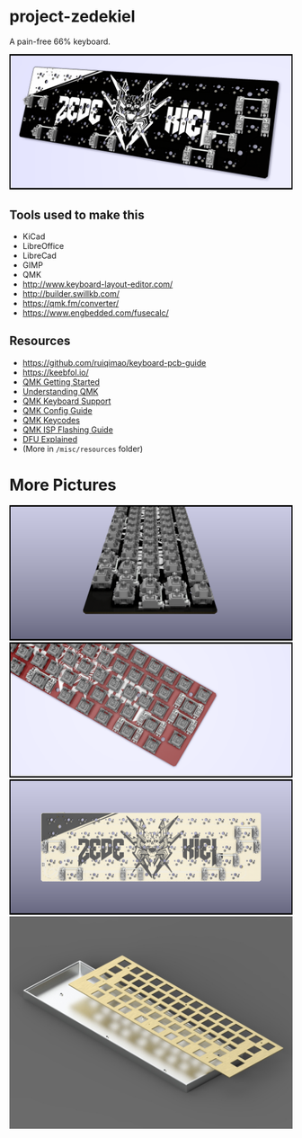 # project-zedekiel
A pain-free 66% keyboard.

![Render](renders/pcb-v0.2-14.png)

## Tools used to make this
- KiCad
- LibreOffice
- LibreCad
- GIMP
- QMK
- http://www.keyboard-layout-editor.com/
- http://builder.swillkb.com/
- https://qmk.fm/converter/
- https://www.engbedded.com/fusecalc/

## Resources
- https://github.com/ruiqimao/keyboard-pcb-guide
- https://keebfol.io/
- [QMK Getting Started](https://github.com/qmk/qmk_firmware/blob/76189d9a282cc32bf2ff88a84a6374ebb8908433/docs/getting_started_introduction.md)
- [Understanding QMK](https://github.com/qmk/qmk_firmware/blob/76189d9a282cc32bf2ff88a84a6374ebb8908433/docs/understanding_qmk.md)
- [QMK Keyboard Support](https://beta.docs.qmk.fm/configurator/qmk-api/reference_configurator_support)
- [QMK Config Guide](https://beta.docs.qmk.fm/developing-qmk/c-development/hardware_avr)
- [QMK Keycodes](https://github.com/qmk/qmk_firmware/blob/76189d9a282cc32bf2ff88a84a6374ebb8908433/docs/keycodes.md)
- [QMK ISP Flashing Guide](https://beta.docs.qmk.fm/using-qmk/guides/keyboard-building/isp_flashing_guide)
- [DFU Explained](https://electronics.stackexchange.com/questions/299712/how-is-the-atmega32u4-chip-recognized-via-usb)
- (More in `/misc/resources` folder)

# More Pictures
![Render](renders/pcb-v0.2-9.png)
![Render](renders/pcb-v0.2-13.png)
![Render](renders/pcb-v0.2-6.png)
![Render](renders/open.jpg)